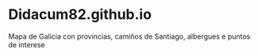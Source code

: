 # Didacum82.github.io
Mapa de Galicia con provincias, camiños de Santiago, albergues e puntos de interese
